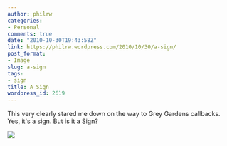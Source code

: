 ```yaml
---
author: philrw
categories:
- Personal
comments: true
date: "2010-10-30T19:43:58Z"
link: https://philrw.wordpress.com/2010/10/30/a-sign/
post_format:
- Image
slug: a-sign
tags:
- sign
title: A Sign
wordpress_id: 2619
---
```


This very clearly stared me down on the way to Grey Gardens callbacks. Yes, it's a sign. But is it a Sign?

[![](https://blog.rosenberg-watt.com/wp-content/uploads/2010/10/IMG_0302-e1288467697836-225x300.jpg)](http://philrw.files.wordpress.com/2010/10/img_0302-e1288467697836.jpg)
